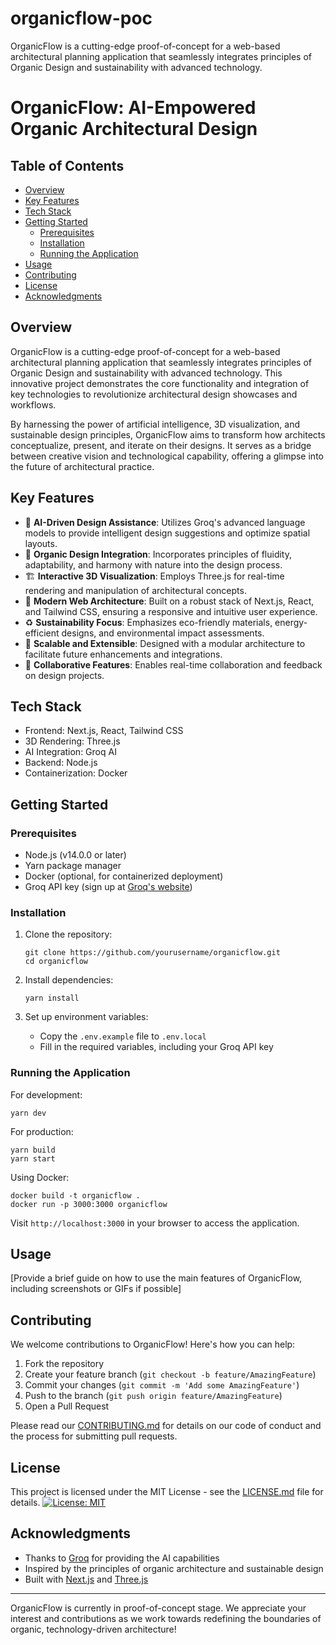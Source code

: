 # organicflow-poc
OrganicFlow is a cutting-edge proof-of-concept for a web-based architectural planning application that seamlessly integrates principles of Organic Design and sustainability with advanced technology. 
# OrganicFlow: AI-Empowered Organic Architectural Design

## Table of Contents
- [Overview](#overview)
- [Key Features](#key-features)
- [Tech Stack](#tech-stack)
- [Getting Started](#getting-started)
  - [Prerequisites](#prerequisites)
  - [Installation](#installation)
  - [Running the Application](#running-the-application)
- [Usage](#usage)
- [Contributing](#contributing)
- [License](#license)
- [Acknowledgments](#acknowledgments)

## Overview

OrganicFlow is a cutting-edge proof-of-concept for a web-based architectural planning application that seamlessly integrates principles of Organic Design and sustainability with advanced technology. This innovative project demonstrates the core functionality and integration of key technologies to revolutionize architectural design showcases and workflows.

By harnessing the power of artificial intelligence, 3D visualization, and sustainable design principles, OrganicFlow aims to transform how architects conceptualize, present, and iterate on their designs. It serves as a bridge between creative vision and technological capability, offering a glimpse into the future of architectural practice.

## Key Features

- 🧠 **AI-Driven Design Assistance**: Utilizes Groq's advanced language models to provide intelligent design suggestions and optimize spatial layouts.
- 🌿 **Organic Design Integration**: Incorporates principles of fluidity, adaptability, and harmony with nature into the design process.
- 🏗️ **Interactive 3D Visualization**: Employs Three.js for real-time rendering and manipulation of architectural concepts.
- 🔧 **Modern Web Architecture**: Built on a robust stack of Next.js, React, and Tailwind CSS, ensuring a responsive and intuitive user experience.
- ♻️ **Sustainability Focus**: Emphasizes eco-friendly materials, energy-efficient designs, and environmental impact assessments.
- 🚀 **Scalable and Extensible**: Designed with a modular architecture to facilitate future enhancements and integrations.
- 🤝 **Collaborative Features**: Enables real-time collaboration and feedback on design projects.

## Tech Stack

- Frontend: Next.js, React, Tailwind CSS
- 3D Rendering: Three.js
- AI Integration: Groq AI
- Backend: Node.js
- Containerization: Docker

## Getting Started

### Prerequisites

- Node.js (v14.0.0 or later)
- Yarn package manager
- Docker (optional, for containerized deployment)
- Groq API key (sign up at [Groq's website](https://www.groq.com))

### Installation

1. Clone the repository:
   ```
   git clone https://github.com/yourusername/organicflow.git
   cd organicflow
   ```

2. Install dependencies:
   ```
   yarn install
   ```

3. Set up environment variables:
   - Copy the `.env.example` file to `.env.local`
   - Fill in the required variables, including your Groq API key

### Running the Application

For development:
```
yarn dev
```

For production:
```
yarn build
yarn start
```

Using Docker:
```
docker build -t organicflow .
docker run -p 3000:3000 organicflow
```

Visit `http://localhost:3000` in your browser to access the application.

## Usage

[Provide a brief guide on how to use the main features of OrganicFlow, including screenshots or GIFs if possible]

## Contributing

We welcome contributions to OrganicFlow! Here's how you can help:

1. Fork the repository
2. Create your feature branch (`git checkout -b feature/AmazingFeature`)
3. Commit your changes (`git commit -m 'Add some AmazingFeature'`)
4. Push to the branch (`git push origin feature/AmazingFeature`)
5. Open a Pull Request

Please read our [CONTRIBUTING.md](CONTRIBUTING.md) for details on our code of conduct and the process for submitting pull requests.

## License
This project is licensed under the MIT License - see the [LICENSE.md](LICENSE.md) file for details.
[![License: MIT](https://img.shields.io/badge/License-MIT-yellow.svg)](https://opensource.org/licenses/MIT)

## Acknowledgments

- Thanks to [Groq](https://www.groq.com) for providing the AI capabilities
- Inspired by the principles of organic architecture and sustainable design
- Built with [Next.js](https://nextjs.org/) and [Three.js](https://threejs.org/)

---

OrganicFlow is currently in proof-of-concept stage. We appreciate your interest and contributions as we work towards redefining the boundaries of organic, technology-driven architecture!
